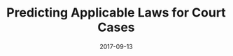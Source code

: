 ---
place: Master thesis at University of Groningen
redirect: /files/Kreutz-1.pdf
layout: redirect-internal
date: 2017-09-13
authors: ['Tim Kreutz']
title: "Predicting Applicable Laws for Court Cases"
---